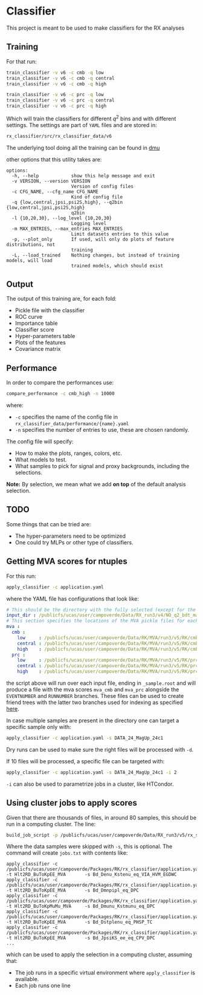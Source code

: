 # Classifier

This project is meant to be used to make classifiers for the RX analyses

## Training

For that run:

```bash
train_classifier -v v6 -c cmb -q low
train_classifier -v v6 -c cmb -q central
train_classifier -v v6 -c cmb -q high

train_classifier -v v6 -c prc -q low
train_classifier -v v6 -c prc -q central
train_classifier -v v6 -c prc -q high
```

Which will train the classifiers for different $q^2$ bins and with different
settings. The settings are part of `YAML` files and are stored in:

```bash
rx_classifier/src/rx_classifier_data/v6
```

The underlying tool doing all the training can be found in 
[dmu](https://github.com/acampove/dmu?tab=readme-ov-file#machine-learning)

other options that this utility takes are:

```
options:
  -h, --help            show this help message and exit
  -v VERSION, --version VERSION
                        Version of config files
  -c CFG_NAME, --cfg_name CFG_NAME
                        Kind of config file
  -q {low,central,jpsi,psi2S,high}, --q2bin {low,central,jpsi,psi2S,high}
                        q2bin
  -l {10,20,30}, --log_level {10,20,30}
                        Logging level
  -m MAX_ENTRIES, --max_entries MAX_ENTRIES
                        Limit datasets entries to this value
  -p, --plot_only       If used, will only do plots of feature distributions, not
                        training
  -L, --load_trained    Nothing changes, but instead of training models, will load
                        trained models, which should exist
```

## Output

The output of this training are, for each fold:

- Pickle file with the classifier
- ROC curve
- Importance table
- Classifier score
- Hyper-parameters table
- Plots of the features
- Covariance matrix

## Performance

In order to compare the performances use:

```bash
compare_performance -c cmb_high -n 10000
```

where:

- `-c` specifies the name of the config file in `rx_classifier_data/performance/{name}.yaml`
- `-n` specifies the number of entries to use, these are chosen randomly.

The config file will specify:

- How to make the plots, ranges, colors, etc.
- What models to test.
- What samples to pick for signal and proxy backgrounds, including the selections.

**Note:** By selection, we mean what we add **on top** of the default analysis selection.
## TODO

Some things that can be tried are:

- The hyper-parameters need to be optimized
- One could try MLPs or other type of classifiers.

## Getting MVA scores for ntuples 

For this run:

```bash
apply_classifier -c application.yaml
```

where the YAML file has configurations that look like:

```yaml
# This should be the directory with the fully selected (except for the MVA) data and or MC
input_dir : /publicfs/ucas/user/campoverde/Data/RX_run3/v4/NO_q2_bdt_mass_Q2_central_VR_v1
# This section specifies the locations of the MVA pickle files for each type of MVA
mva :
  cmb :
    low     : /publicfs/ucas/user/campoverde/Data/RK/MVA/run3/v5/RK/cmb/low
    central : /publicfs/ucas/user/campoverde/Data/RK/MVA/run3/v5/RK/cmb/central
    high    : /publicfs/ucas/user/campoverde/Data/RK/MVA/run3/v5/RK/cmb/high
  prc :
    low     : /publicfs/ucas/user/campoverde/Data/RK/MVA/run3/v5/RK/prc/low
    central : /publicfs/ucas/user/campoverde/Data/RK/MVA/run3/v5/RK/prc/central
    high    : /publicfs/ucas/user/campoverde/Data/RK/MVA/run3/v5/RK/prc/high
```
the script above will run over each input file, ending in `_sample.root` and will produce a file
with the mva scores `mva_cmb` and `mva_prc` alongside the `EVENTNUMBER` and `RUNNUMBER` branches.
These files can be used to create friend trees with the latter two branches used for indexing as
specified [here](https://root.cern/manual/trees/#widening-a-ttree-through-friends).

In case multiple samples are present in the directory one can target a specific sample only with:

```bash
apply_classifier -c application.yaml -s DATA_24_MagUp_24c1
```

Dry runs can be used to make sure the right files will be processed with `-d`.

If 10 files will be processed, a specific file can be targeted with:

```bash
apply_classifier -c application.yaml -s DATA_24_MagUp_24c1 -i 2
```

`-i` can also be used to parametrize jobs in a cluster, like HTCondor.

## Using cluster jobs to apply scores

Given that there are thousands of files, in around 80 samples, this should be run in a computing cluster.
The line:

```bash
build_job_script -p /publicfs/ucas/user/campoverde/Data/RX_run3/v5/rx_samples.yaml -c /publicfs/ucas/user/campoverde/Packages/RK/rx_classifier/application.yaml -s DATA
```

Where the data samples were skipped with `-s`, this is optional. The command will create `jobs.txt` with contents like:

```
apply_classifier -c /publicfs/ucas/user/campoverde/Packages/RK/rx_classifier/application.yaml -t Hlt2RD_BuToKpEE_MVA       -s Bd_Denu_Kstenu_eq_VIA_HVM_EGDWC
apply_classifier -c /publicfs/ucas/user/campoverde/Packages/RK/rx_classifier/application.yaml -t Hlt2RD_BuToKpEE_MVA       -s Bd_Dmnpipl_eq_DPC
apply_classifier -c /publicfs/ucas/user/campoverde/Packages/RK/rx_classifier/application.yaml -t Hlt2RD_BuToKpMuMu_MVA     -s Bd_Dmunu_Kstmunu_eq_DPC
apply_classifier -c /publicfs/ucas/user/campoverde/Packages/RK/rx_classifier/application.yaml -t Hlt2RD_BuToKpEE_MVA       -s Bd_Dstplenu_eq_PHSP_TC
apply_classifier -c /publicfs/ucas/user/campoverde/Packages/RK/rx_classifier/application.yaml -t Hlt2RD_BuToKpEE_MVA       -s Bd_JpsiKS_ee_eq_CPV_DPC
...
```
which can be used to apply the selection in a computing cluster, assuming that:

- The job runs in a specific virtual environment where `apply_classifier` is available.
- Each job runs one line

